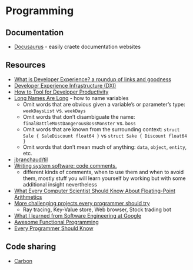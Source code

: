 # Programming

## Documentation

- [Docusaurus](https://v1.docusaurus.io/) - easily craete documentation websites

## Resources

- [What is Developer Experience? a roundup of links and goodness](https://redmonk.com/jgovernor/2022/02/21/what-is-developer-experience-a-roundup-of-links-and-goodness/)
- [Developer Experience Infrastructure (DXI)](https://kenneth.io/post/developer-experience-infrastructure-dxi)
- [How to Tool for Developer Productivity](https://alphalist.com/blog/how-to-tool-for-developer-productivity)
- [Long Names Are Long](https://journal.stuffwithstuff.com/2016/06/16/long-names-are-long/) - how to name variables
  - Omit words that are obvious given a variable’s or parameter’s type: `weekDaysList` vs. `weekDays`
  - Omit words that don’t disambiguate the name: `finalBattleMostDangerousBossMonster` vs. `boss`
  - Omit words that are known from the surrounding context: `struct Sale { SaleDiscount float64 }` vs `struct Sake { Discount float64 }`
  - Omit words that don’t mean much of anything: `data`, `object`, `entity`, etc.
- [jbranchaud/til](https://github.com/jbranchaud/til)
- [Writing system software: code comments.](http://antirez.com/news/124)
  - different kinds of comments, when to use them and when to avoid them, mostly stuff you will learn yourself by working but with some additional insight nevertheless
- [What Every Computer Scientist Should Know About Floating-Point Arithmetics](https://perso.ens-lyon.fr/jean-michel.muller/goldberg.pdf)
- [More challenging projects every programmer should try](https://web.eecs.utk.edu/~azh/blog/morechallengingprojects.html)
  - Ray tracing, Key-Value store, Web browser, Stock trading bot
- [What I learned from Software Engineering at Google](https://swizec.com/blog/what-i-learned-from-software-engineering-at-google/)
- [Awesome Functional Programming](https://github.com/xgrommx/awesome-functional-programming)
- [Every Programmer Should Know](https://github.com/mtdvio/every-programmer-should-know)

## Code sharing

- [Carbon](https://carbon.now.sh/)
